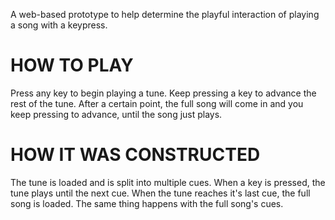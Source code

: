 A web-based prototype to help determine the playful interaction of playing a song with a keypress.
 
# HOW TO PLAY
Press any key to begin playing a tune. 
Keep pressing a key to advance the rest of the tune. 
After a certain point, the full song will come in and you keep pressing to advance, until the song just plays.

# HOW IT WAS CONSTRUCTED
The tune is loaded and is split into multiple cues. When a key is pressed, the tune plays until the next cue. When the tune reaches it's last cue, the full song is loaded. The same thing happens with the full song's cues.